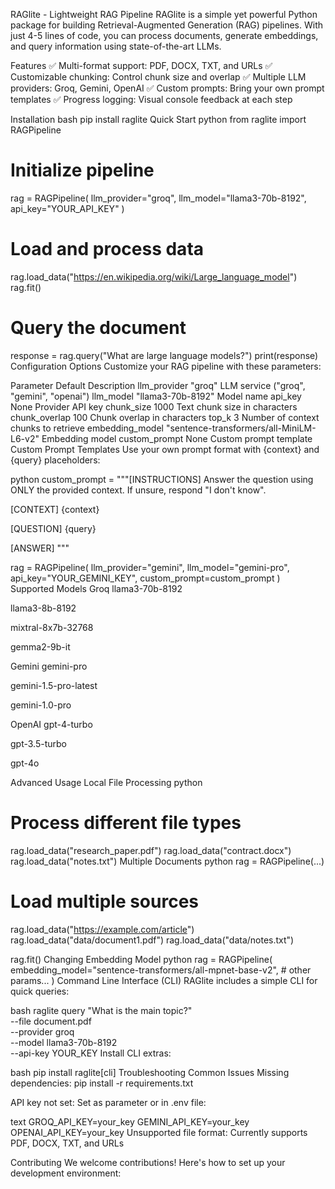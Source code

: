 RAGlite - Lightweight RAG Pipeline
RAGlite is a simple yet powerful Python package for building Retrieval-Augmented Generation (RAG) pipelines. With just 4-5 lines of code, you can process documents, generate embeddings, and query information using state-of-the-art LLMs.

Features
✅ Multi-format support: PDF, DOCX, TXT, and URLs
✅ Customizable chunking: Control chunk size and overlap
✅ Multiple LLM providers: Groq, Gemini, OpenAI
✅ Custom prompts: Bring your own prompt templates
✅ Progress logging: Visual console feedback at each step

Installation
bash
pip install raglite
Quick Start
python
from raglite import RAGPipeline

# Initialize pipeline
rag = RAGPipeline(
    llm_provider="groq",
    llm_model="llama3-70b-8192",
    api_key="YOUR_API_KEY"
)

# Load and process data
rag.load_data("https://en.wikipedia.org/wiki/Large_language_model")
rag.fit()

# Query the document
response = rag.query("What are large language models?")
print(response)
Configuration Options
Customize your RAG pipeline with these parameters:

Parameter	Default	Description
llm_provider	"groq"	LLM service ("groq", "gemini", "openai")
llm_model	"llama3-70b-8192"	Model name
api_key	None	Provider API key
chunk_size	1000	Text chunk size in characters
chunk_overlap	100	Chunk overlap in characters
top_k	3	Number of context chunks to retrieve
embedding_model	"sentence-transformers/all-MiniLM-L6-v2"	Embedding model
custom_prompt	None	Custom prompt template
Custom Prompt Templates
Use your own prompt format with {context} and {query} placeholders:

python
custom_prompt = """[INSTRUCTIONS]
Answer the question using ONLY the provided context. 
If unsure, respond "I don't know".

[CONTEXT]
{context}

[QUESTION]
{query}

[ANSWER]
"""

rag = RAGPipeline(
    llm_provider="gemini",
    llm_model="gemini-pro",
    api_key="YOUR_GEMINI_KEY",
    custom_prompt=custom_prompt
)
Supported Models
Groq
llama3-70b-8192

llama3-8b-8192

mixtral-8x7b-32768

gemma2-9b-it

Gemini
gemini-pro

gemini-1.5-pro-latest

gemini-1.0-pro

OpenAI
gpt-4-turbo

gpt-3.5-turbo

gpt-4o

Advanced Usage
Local File Processing
python
# Process different file types
rag.load_data("research_paper.pdf")
rag.load_data("contract.docx")
rag.load_data("notes.txt")
Multiple Documents
python
rag = RAGPipeline(...)

# Load multiple sources
rag.load_data("https://example.com/article")
rag.load_data("data/document1.pdf")
rag.load_data("data/notes.txt")

rag.fit()
Changing Embedding Model
python
rag = RAGPipeline(
    embedding_model="sentence-transformers/all-mpnet-base-v2",
    # other params...
)
Command Line Interface (CLI)
RAGlite includes a simple CLI for quick queries:

bash
raglite query "What is the main topic?" \
  --file document.pdf \
  --provider groq \
  --model llama3-70b-8192 \
  --api-key YOUR_KEY
Install CLI extras:

bash
pip install raglite[cli]
Troubleshooting
Common Issues
Missing dependencies:
pip install -r requirements.txt

API key not set:
Set as parameter or in .env file:

text
GROQ_API_KEY=your_key
GEMINI_API_KEY=your_key
OPENAI_API_KEY=your_key
Unsupported file format:
Currently supports PDF, DOCX, TXT, and URLs

Contributing
We welcome contributions! Here's how to set up your development environment: